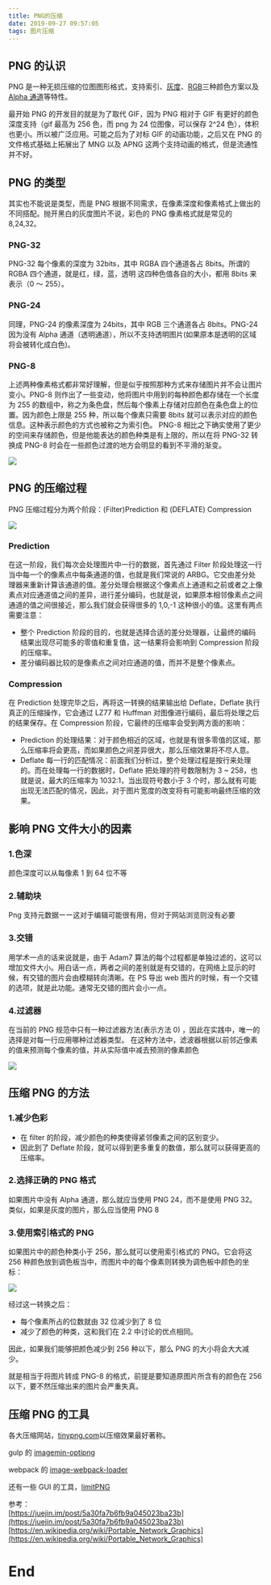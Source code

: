 ```yaml
---
title: PNG的压缩
date: 2019-09-27 09:57:05
tags: 图片压缩
---
```


## PNG 的认识

PNG 是一种无损压缩的位图图形格式，支持索引、[灰度](https://zh.wikipedia.org/wiki/%E7%81%B0%E5%BA%A6%E5%9B%BE%E5%83%8F)、[RGB](https://zh.wikipedia.org/wiki/%E4%B8%89%E5%8E%9F%E8%89%B2%E5%85%89%E6%A8%A1%E5%BC%8F)三种颜色方案以及 [Alpha 通道](https://zh.wikipedia.org/wiki/%E9%98%BF%E5%B0%94%E6%B3%95%E9%80%9A%E9%81%93)等特性。

最开始 PNG 的开发目的就是为了取代 GIF，因为 PNG 相对于 GIF 有更好的颜色深度支持（gif 最高为 256 色，而 png 为 24 位图像，可以保存 2^24 色），体积也更小。所以被广泛应用。可能之后为了对标 GIF 的动画功能，之后又在 PNG 的文件格式基础上拓展出了 MNG 以及 APNG 这两个支持动画的格式，但是流通性并不好。

## PNG 的类型

其实也不能说是类型，而是 PNG 根据不同需求，在像素深度和像素格式上做出的不同搭配。抛开黑白的灰度图片不说，彩色的 PNG 像素格式就是常见的 8,24,32。

### PNG-32

PNG-32 每个像素的深度为 32bits，其中 RGBA 四个通道各占 8bits。所谓的 RGBA 四个通道，就是红，绿，蓝，透明 这四种色值各自的大小，都用 8bits 来表示（0 ～ 255）。

### PNG-24

同理，PNG-24 的像素深度为 24bits，其中 RGB 三个通道各占 8bits。PNG-24 因为没有 Alpha 通道（透明通道），所以不支持透明图片(如果原本是透明的区域将会被转化成白色)。

### PNG-8

上述两种像素格式都非常好理解，但是似乎按照那种方式来存储图片并不会让图片变小。PNG-8 则作出了一些变动，他将图片中用到的每种颜色都存储在一个长度为 255 的数组中，称之为条色盘，然后每个像素上存储对应颜色在条色盘上的位置。因为颜色上限是 255 种，所以每个像素只需要 8bits 就可以表示对应的颜色信息。这种表示颜色的方式也被称之为索引色。
PNG-8 相比之下确实使用了更少的空间来存储颜色，但是他能表达的颜色种类是有上限的，所以在将 PNG-32 转换成 PNG-8 时会在一些颜色过渡的地方会明显的看到不平滑的渐变。

![](/images/compression/PNG.png)

## PNG 的压缩过程

PNG 压缩过程分为两个阶段：(Filter)Prediction 和 (DEFLATE) Compression

![](/images/compression/1.webp)

### Prediction

在这一阶段，我们每次会处理图片中一行的数据，首先通过 Filter 阶段处理这一行当中每一个的像素点中每条通道的值，也就是我们常说的 ARBG。它交由差分处理器来重新计算该通道的值。差分处理会根据这个像素点上通道和之前或者之上像素点对应通道值之间的差异，进行差分编码，也就是说，如果原本相邻像素点之间通道的值之间很接近，那么我们就会获得很多的 1,0,-1 这种很小的值。这里有两点需要注意：

-   整个 Prediction 阶段的目的，也就是选择合适的差分处理器，让最终的编码结果出现尽可能多的零值和重复值，这一结果将会影响到 Compression 阶段的压缩率。
-   差分编码器比较的是像素点之间对应通道的值，而并不是整个像素点。

### Compression

在 Prediction 处理完毕之后，再将这一转换的结果输出给 Deflate，Deflate 执行真正的压缩操作，它会通过 LZ77 和 Huffman 对图像进行编码，最后将处理之后的结果保存。在 Compression 阶段，它最终的压缩率会受到两方面的影响：

-   Prediction 的处理结果：对于颜色相近的区域，也就是有很多零值的区域，那么压缩率将会更高，而如果颜色之间差异很大，那么压缩效果将不尽人意。
-   Deflate 每一行的匹配情况：前面我们分析过，整个处理过程是按行来处理的。而在处理每一行的数据时，Deflate 把处理的符号数限制为 3 ~ 258，也就是说，最大的压缩率为 1032:1，当出现符号数小于 3 个时，那么就有可能出现无法匹配的情况，因此，对于图片宽度的改变将有可能影响最终压缩的效果。

## 影响 PNG 文件大小的因素

### 1.色深

颜色深度可以从每像素 1 到 64 位不等

### 2.辅助块

Png 支持元数据ーー这对于编辑可能很有用，但对于网站浏览则没有必要

### 3.交错

用学术一点的话来说就是，由于 Adam7 算法的每个过程都是单独过滤的，这可以增加文件大小。用白话一点，两者之间的差别就是有交错的，在网络上显示的时候，有交错的图片会由模糊转向清晰。在 PS 导出 web 图片的时候，有一个交错的选项，就是此功能。通常无交错的图片会小一点。

### 4.过滤器

在当前的 PNG 规范中只有一种过滤器方法(表示方法 0) ，因此在实践中，唯一的选择是对每一行应用哪种过滤器类型。 在这种方法中，滤波器根据以前邻近像素的值来预测每个像素的值，并从实际值中减去预测的像素颜色

![](/images/compression/filter.png)

<!-- 5. -->

## 压缩 PNG 的方法

### 1.减少色彩

-   在 filter 的阶段，减少颜色的种类使得紧邻像素之间的区别变少。
-   因此到了 Deflate 阶段，就可以得到更多重复的数值，那么就可以获得更高的压缩率。

### 2.选择正确的 PNG 格式

如果图片中没有 Alpha 通道，那么就应当使用 PNG 24，而不是使用 PNG 32。类似，如果是灰度的图片，那么应当使用 PNG 8

### 3.使用索引格式的 PNG

如果图片中的颜色种类小于 256，那么就可以使用索引格式的 PNG。它会将这 256 种颜色放到调色板当中，而图片中的每个像素则转换为调色板中颜色的坐标：

![](/images/compression/2.webp)

经过这一转换之后：

-   每个像素所占的位数就由 32 位减少到了 8 位
-   减少了颜色的种类，这和我们在 2.2 中讨论的优点相同。

因此，如果我们能够把颜色减少到 256 种以下，那么 PNG 的大小将会大大减少。

就是相当于将图片转成 PNG-8 的格式，前提是要知道原图片所含有的颜色在 256 以下，要不然压缩出来的图片会严重失真。

## 压缩 PNG 的工具

各大压缩网站，[tinypng.com](tinypng.com)以压缩效果最好著称。

gulp 的 [imagemin-optipng](https://github.com/imagemin/imagemin-optipng)

webpack 的 [image-webpack-loader](https://github.com/tcoopman/image-webpack-loader)

还有一些 GUI 的工具，[limitPNG](http://nullice.com/limitPNG/#download)

参考：
<br> [https://juejin.im/post/5a30fa7b6fb9a045023ba23b](https://juejin.im/post/5a30fa7b6fb9a045023ba23b)
<br/>[https://en.wikipedia.org/wiki/Portable_Network_Graphics](https://en.wikipedia.org/wiki/Portable_Network_Graphics)

# End
